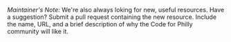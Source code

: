 _Maintainer's Note:_ 
We're also always loking for new, useful resources. Have a suggestion? Submit a pull request containing the new resource. Include the name, URL, and a brief description of why the Code for Philly community will like it. 

